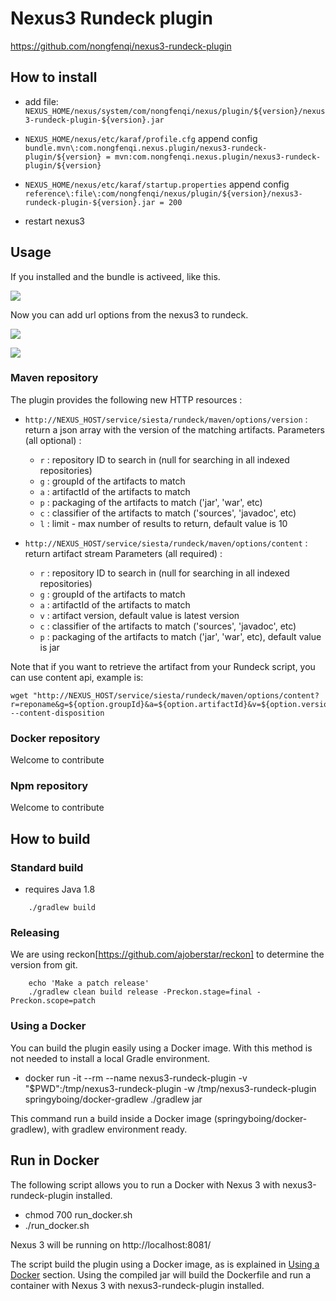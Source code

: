 Nexus3 Rundeck plugin
=====================

https://github.com/nongfenqi/nexus3-rundeck-plugin

How to install
--------------

-	add file: `NEXUS_HOME/nexus/system/com/nongfenqi/nexus/plugin/${version}/nexus3-rundeck-plugin-${version}.jar`

-	`NEXUS_HOME/nexus/etc/karaf/profile.cfg` append config `bundle.mvn\:com.nongfenqi.nexus.plugin/nexus3-rundeck-plugin/${version} = mvn:com.nongfenqi.nexus.plugin/nexus3-rundeck-plugin/${version}`

-	`NEXUS_HOME/nexus/etc/karaf/startup.properties` append config `reference\:file\:com/nongfenqi/nexus/plugin/${version}/nexus3-rundeck-plugin-${version}.jar = 200`

-	restart nexus3

Usage
-----

If you installed and the bundle is activeed, like this.

![](./doc/image/bundle-activeed.jpeg)

Now you can add url options from the nexus3 to rundeck.

![](./doc/image/rundeck-options.png)

![](./doc/image/rundeck-execution.jpeg)

### Maven repository

The plugin provides the following new HTTP resources :

-	`http://NEXUS_HOST/service/siesta/rundeck/maven/options/version` : return a json array with the version of the matching artifacts. Parameters (all optional) :

	-	`r` : repository ID to search in (null for searching in all indexed repositories)
	-	`g` : groupId of the artifacts to match
	-	`a` : artifactId of the artifacts to match
	-	`p` : packaging of the artifacts to match ('jar', 'war', etc)
	-	`c` : classifier of the artifacts to match ('sources', 'javadoc', etc)
	-	`l` : limit - max number of results to return, default value is 10

-	`http://NEXUS_HOST/service/siesta/rundeck/maven/options/content` : return artifact stream Parameters (all required) :

	-	`r` : repository ID to search in (null for searching in all indexed repositories)
	-	`g` : groupId of the artifacts to match
	-	`a` : artifactId of the artifacts to match
	-	`v` : artifact version, default value is latest version
	-	`c` : classifier of the artifacts to match ('sources', 'javadoc', etc)
	-	`p` : packaging of the artifacts to match ('jar', 'war', etc), default value is jar

Note that if you want to retrieve the artifact from your Rundeck script, you can use content api, example is:

```
wget "http://NEXUS_HOST/service/siesta/rundeck/maven/options/content?r=reponame&g=${option.groupId}&a=${option.artifactId}&v=${option.version}" --content-disposition
```

### Docker repository

Welcome to contribute

### Npm repository

Welcome to contribute

How to build
------------

### Standard build

-	requires Java 1.8

```
    ./gradlew build
```

### Releasing

We are using reckon[https://github.com/ajoberstar/reckon] to determine the version from git.

```
	echo 'Make a patch release'
	./gradlew clean build release -Preckon.stage=final -Preckon.scope=patch
```

### Using a Docker

You can build the plugin easily using a Docker image. With this method is not needed to install a local Gradle environment.

-	docker run -it --rm --name nexus3-rundeck-plugin -v "$PWD":/tmp/nexus3-rundeck-plugin -w /tmp/nexus3-rundeck-plugin springyboing/docker-gradlew ./gradlew jar

This command run a build inside a Docker image (springyboing/docker-gradlew), with gradlew environment ready.

Run in Docker
-------------

The following script allows you to run a Docker with Nexus 3 with nexus3-rundeck-plugin installed.

-	chmod 700 run_docker.sh
-	./run_docker.sh

Nexus 3 will be running on http://localhost:8081/

The script build the plugin using a Docker image, as is explained in [Using a Docker](#using-a-docker) section. Using the compiled jar will build the Dockerfile and run a container with Nexus 3 with nexus3-rundeck-plugin installed.

